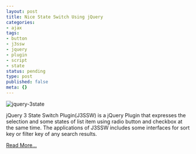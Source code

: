 ```yaml
---
layout: post
title: Nice State Switch Using jQuery
categories:
- ajax
tags:
- button
- j3ssw
- jquery
- plugin
- script
- state
status: pending
type: post
published: false
meta: {}
---
```

 ![jquery-3state](http://standalonex.com/wp-content/uploads/2009/01/jquery-3state1.png "jquery-3state")

jQuery 3 State Switch Plugin(J3SSW) is a jQuery Plugin that expresses the selection and some states of list item using radio button and checkbox at the same time. The applications of J3SSW includes some interfaces for sort key or filter key of any search results.

[Read More...](http://www.memorycraft.jp/project/jquery/j3ssw/)

